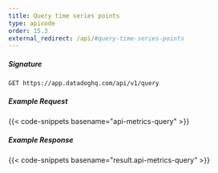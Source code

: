 ```yaml
---
title: Query time series points
type: apicode
order: 15.3
external_redirect: /api/#query-time-series-points
---
```


##### Signature

`GET https://app.datadoghq.com/api/v1/query`

##### Example Request

{{< code-snippets basename="api-metrics-query" >}}

##### Example Response

{{< code-snippets basename="result.api-metrics-query" >}}
